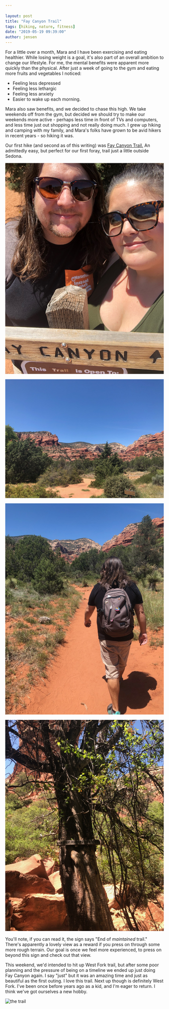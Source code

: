 ```yaml
---

layout: post
title: "Fay Canyon Trail"
tags: [hiking, nature, fitness]
date: "2019-05-19 09:39:00"
author: jensen
---
```


For a little over a month, Mara and I have been exercising and eating healthier. While losing weight is a goal, it's also part of an overall ambition to change our lifestyle. For me, the mental benefits were apparent more quickly than the physical. After just a week of going to the gym and eating more fruits and vegetables I noticed:

* Feeling less depressed
* Feeling less lethargic
* Feeling less anxiety
* Easier to wake up each morning.

Mara also saw benefits, and we decided to chase this high. We take weekends off from the gym, but decided we should try to make our weekends more active - perhaps less time in front of TVs and computers, and less time just out shopping and not really doing much. I grew up hiking and camping with my family, and Mara's folks have grown to be avid hikers in recent years - so hiking it was.

Our first hike (and second as of this writing) was [Fay Canyon Trail.](https://www.alltrails.com/trail/us/arizona/fay-canyon-trail) An admittedly easy, but perfect for our first foray, trail just a little outside Sedona. 

![Selfie time!](/images/Fay01/faycanyonselfie.jpg)

![Beginning the trail](/images/Fay01/faycanyon01.jpg)

![Off I go](/images/Fay01/faycanyon02.jpg)

![The end.](/images/Fay01/faycanyon03.jpg)

You'll note, if you can read it, the sign says "End of *maintained* trail." There's apparently a lovely view as a reward if you press on through some more rough terrain. Our goal is once we feel more experienced, to press on beyond this sign and check out that view.

This weekend, we'd intended to hit up West Fork trail, but after some poor planning and the pressure of being on a timeline we ended up just doing Fay Canyon again. I say "just" but it was an amazing time and just as beautiful as the first outing. I love this trail. Next up though is definitely West Fork. I've been once before years ago as a kid, and I'm eager to return. I think we've got ourselves a new hobby.

![the trail](/images/Fay01/faycanyonmap1.png)






